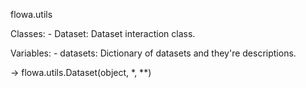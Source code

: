 flowa.utils

Classes:
    - Dataset: Dataset interaction class.

Variables:
    - datasets: Dictionary of datasets and they're descriptions.

-> flowa.utils.Dataset(object, *, **)
